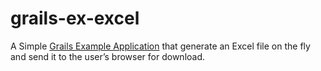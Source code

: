grails-ex-excel
===============

A Simple [Grails Example Application](http://grails.asia/grails-example-application-download-export-excel-file/) that generate an Excel file on the fly and send it to the user’s browser for download.
